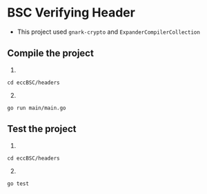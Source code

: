 # BSC Verifying Header
- This project used `gnark-crypto` and `ExpanderCompilerCollection`

## Compile the project
1.
```shell
cd eccBSC/headers
```

2.
```shell
go run main/main.go
```

## Test the project
1.
```shell
cd eccBSC/headers
```

2.
```shell
go test
```

